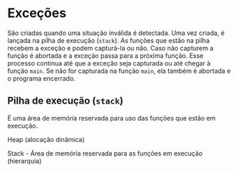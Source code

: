 # Exceções
São criadas quando uma situação inválida é detectada. Uma vez criada, é lançada na pilha de execução (`stack`).
As funções que estão na pilha recebem a exceção e podem capturá-la ou não. Caso não capturem a função é abortada e a exceção passa para a próxima função. Esse processo continua até que a exceção seja capturada ou até chegar à função `main`. Se não for capturada na função `main`, ela também é abortada e o programa encerrado.

## Pilha de execução (`stack`)
É uma área de memória reservada para uso das funções que estão em execução.

Heap (alocação dinâmica)

Stack - Área de memória reservada para as funções em execução (hierarquia)
<!--stackedit_data:
eyJoaXN0b3J5IjpbLTkyMDA2MDg2Ml19
-->